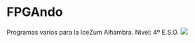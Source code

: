 # FPGAndo
Programas varios para la IceZum Alhambra.
Nivel: 4º E.S.O.
![](http://fpgawars.github.io/img/projects/icezum.png)